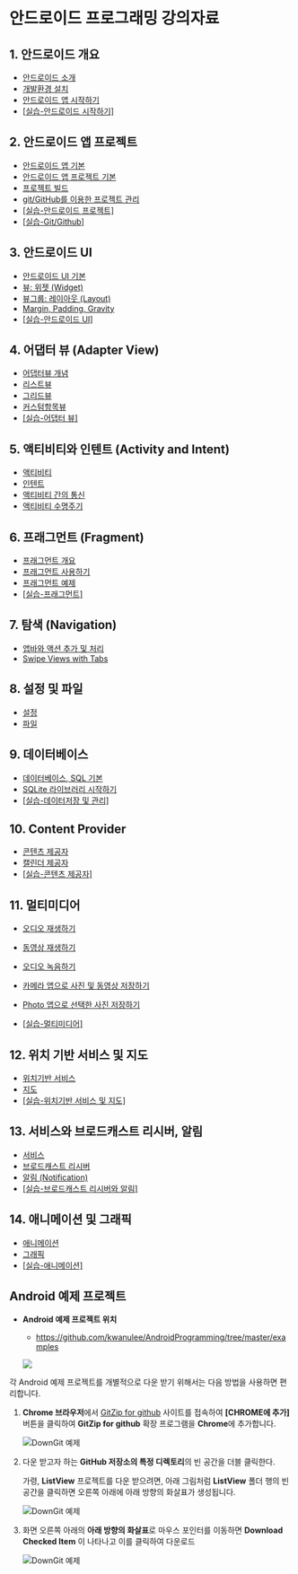 
# 안드로이드 프로그래밍 강의자료


<a name="1"></a>
## 1. 안드로이드 개요
- [안드로이드 소개](http://kwanulee.github.io/AndroidProgramming/intro-android/intro_android.html) 
- [개발환경 설치](http://kwanulee.github.io/AndroidProgramming/intro-android/install_dev_env.html) 
- [안드로이드 앱 시작하기](http://kwanulee.github.io/AndroidProgramming/intro-android/start-android-project.html)  
- [[실습-안드로이드 시작하기]](http://kwanulee.github.io/AndroidProgramming/intro-android/start-android-practice.html) 

<a name="2"></a>
## 2. 안드로이드 앱 프로젝트
- [안드로이드 앱 기본](http://kwanulee.github.io/AndroidProgramming/android-project/android_app_basic.html)
- [안드로이드 앱 프로젝트 기본](http://kwanulee.github.io/AndroidProgramming/android-project/android_project_basic.html)
- [프로젝트 빌드](http://kwanulee.github.io/AndroidProgramming/android-project/project-build.html)
- [git/GitHub를 이용한 프로젝트 관리](http://kwanulee.github.io/AndroidProgramming/git-github/git_github.html)
- [[실습-안드로이드 프로젝트]](http://kwanulee.github.io/AndroidProgramming/android-project/안드로이드_프로젝트_실습.html) 
- [[실습-Git/Github]](http://kwanulee.github.io/AndroidProgramming/git-github/git_github_실습.html)

<a name="3"></a>
## 3. 안드로이드 UI
- [안드로이드 UI 기본](http://kwanulee.github.io/AndroidProgramming/android-ui/ui-intro.html)
- [뷰: 위젯 (Widget)](https://kwanulee.github.io/AndroidProgramming/android-ui/ui-widget.html)
- [뷰그룹: 레이아웃 (Layout)](https://kwanulee.github.io/AndroidProgramming/android-ui/ui-layout.html)
- [Margin, Padding, Gravity](https://kwanulee.github.io/AndroidProgramming/android-ui/ui-mpg.html)
- [[실습-안드로이드 UI]](http://kwanulee.github.io/AndroidProgramming/android-ui/안드로이드_UI_실습.html)

<a name="4"></a> 
## 4. 어댑터 뷰 (Adapter View)
- [어댑터뷰 개념](http://kwanulee.github.io/AndroidProgramming/adapter-view/adapterview.html)
- [리스트뷰](http://kwanulee.github.io/AndroidProgramming/adapter-view/listview.html)
- [그리드뷰](http://kwanulee.github.io/AndroidProgramming/adapter-view/gridview.html)
- [커스텀항목뷰](http://kwanulee.github.io/AndroidProgramming/adapter-view/custom-item-view.html)
- [[실습-어댑터 뷰]](http://kwanulee.github.io/AndroidProgramming/adapter-view/adapterview-practice.html)

<a name="5"></a>
## 5. 액티비티와 인텐트 (Activity and Intent)
- [액티비티](http://kwanulee.github.io/AndroidProgramming/activity-intent/activity.html) 
- [인텐트](http://kwanulee.github.io/AndroidProgramming/activity-intent/intent.html) 
- [액티비티 간의 통신](http://kwanulee.github.io/AndroidProgramming/activity-intent/activity-communication.html) 
- [액티비티 수명주기](http://kwanulee.github.io/AndroidProgramming/activity-intent/activity-lifecycle.html) 

<a name="6"></a>
## 6. 프래그먼트 (Fragment)
- [프래그먼트 개요](http://kwanulee.github.io/AndroidProgramming/fragment/fragment-overview.html) 
- [프래그먼트 사용하기](http://kwanulee.github.io/AndroidProgramming/fragment/fragment-usage.html) 
- [프래그먼트 예제](http://kwanulee.github.io/AndroidProgramming/fragment/fragment-example.html) 
- [[실습-프래그먼트]](http://kwanulee.github.io/AndroidProgramming/fragment/fragment-practice.html)

<a name="7"></a>
## 7. 탐색 (Navigation)
- [앱바와 액션 추가 및 처리](http://kwanulee.github.io/AndroidProgramming/navigation/actionbar.html)
- [Swipe Views with Tabs](http://kwanulee.github.io/AndroidProgramming/navigation/swiping-views.html)

<a name="8"></a>
## 8. 설정 및 파일
- [설정](http://kwanulee.github.io/AndroidProgramming/data-management/sharedpreferences.html) 
- [파일](http://kwanulee.github.io/AndroidProgramming/data-management/file.html) 

<a name="9"></a>
## 9. 데이터베이스
- [데이터베이스, SQL 기본](http://kwanulee.github.io/AndroidProgramming/data-management/database_overview.html) 
- [SQLite 라이브러리 시작하기](http://kwanulee.github.io/AndroidProgramming/data-management/sqlite.html) 
- [[실습-데이터저장 및 관리]](http://kwanulee.github.io/AndroidProgramming/data-management/datamanagement_lab.html)

<a name="10"></a>
## 10. Content Provider
- [콘텐츠 제공자](http://kwanulee.github.io/AndroidProgramming/data-management/content-provider.html) 
- [캘린더 제공자](http://kwanulee.github.io/AndroidProgramming/data-management/calendar-provider.html)
-  [[실습-콘텐츠 제공자]](http://kwanulee.github.io/AndroidProgramming/data-management/sqlite-content-provider-lab.html)

<a name="11"></a>
## 11. 멀티미디어
- [오디오 재생하기](http://kwanulee.github.io/AndroidProgramming/multimedia/multimedia.html#1)
- [동영상 재생하기](http://kwanulee.github.io/AndroidProgramming/multimedia/multimedia.html#2)
- [오디오 녹음하기](http://kwanulee.github.io/AndroidProgramming/multimedia/multimedia.html#3)
- [카메라 앱으로 사진 및 동영상 저장하기](http://kwanulee.github.io/AndroidProgramming/multimedia/multimedia.html#4)
- [Photo 앱으로 선택한 사진 저장하기](http://kwanulee.github.io/AndroidProgramming/multimedia/multimedia.html#5)

-  [[실습-멀티미디어]](http://kwanulee.github.io/AndroidProgramming/multimedia/multimedia_lab.html)

<a name="12"></a>
## 12. 위치 기반 서비스 및 지도
- [위치기반 서비스](http://kwanulee.github.io/AndroidProgramming/location_map/location.html) 
- [지도](http://kwanulee.github.io/AndroidProgramming/location_map/map.html) 
-  [[실습-위치기반 서비스 및 지도]](http://kwanulee.github.io/AndroidProgramming/location_map/location-map-lab.html)

<a name="13"></a>
## 13. 서비스와 브로드캐스트 리시버, 알림
- [서비스](http://kwanulee.github.io/AndroidProgramming/service/service.html)
- [브로드캐스트 리시버](http://kwanulee.github.io/AndroidProgramming/broadcast_notification/broadcast_receiver.html)
- [알림 (Notification)](http://kwanulee.github.io/AndroidProgramming/broadcast_notification/notification.html)
-  [[실습-브로드캐스트 리시버와 알림]](http://kwanulee.github.io/AndroidProgramming/broadcast_notification/broadcast-notification-lab.html)

<a name="14"></a>
## 14. 애니메이션 및 그래픽
- [애니메이션](http://kwanulee.github.io/AndroidProgramming/animation-graphics/animation.html) 
- [그래픽](http://kwanulee.github.io/AndroidProgramming/animation-graphics/graphics.html) 
-  [[실습-애니메이션]](http://kwanulee.github.io/AndroidProgramming/animation-graphics/animation_lab.html)




## Android 예제 프로젝트 
- **Android 예제 프로젝트 위치**
	- https://github.com/kwanulee/AndroidProgramming/tree/master/examples

	![](figures/examples.png)


각 Android 예제 프로젝트를 개별적으로 다운 받기 위해서는 다음 방법을 사용하면 편리합니다.

1. **Chrome 브라우저**에서 [GitZip for github](https://chrome.google.com/webstore/detail/gitzip-for-github/ffabmkklhbepgcgfonabamgnfafbdlkn) 사이트를 접속하여 **[CHROME에 추가]** 버튼을 클릭하여 **GitZip for github** 확장 프로그램을 **Chrome**에 추가합니다.

	![DownGit 예제](figures/gitzip-install.png)
	
2. 다운 받고자 하는 **GitHub 저장소의 특정 디렉토리**의 빈 공간을 더블 클릭한다.

	가령, **ListView** 프로젝트를 다운 받으려면, 아래 그림처럼 **ListView** 폴더 행의 빈공간을 클릭하면 오른쪽 아래에 아래 방향의 화살표가 생성됩니다.

	![DownGit 예제](figures/git-folder-download1.png) 

3. 화면 오른쪽 아래의 **아래 방향의 화살표**로 마우스 포인터를 이동하면 **Download Checked Item** 이 나타나고 이를 클릭하여 다운로드

	![DownGit 예제](figures/git-folder-download2.png) 